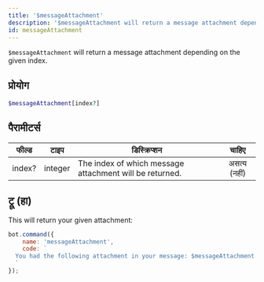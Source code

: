 ```yaml
---
title: '$messageAttachment'
description: '$messageAttachment will return a message attachment depending on the given index.'
id: messageAttachment
---
```


`$messageAttachment` will return a message attachment depending on the given index.

## प्रोयोग

```php
$messageAttachment[index?]
```

## पैरामीटर्स

| फील्ड  | टाइप    | डिस्क्रिप्शन                                            |    चाहिए     |
| ------ | ------- | ------------------------------------------------------- |:------------:|
| index? | integer | The index of which message attachment will be returned. | असत्य (नहीं) |

## ट्रू (हा)

This will return your given attachment:

```javascript
bot.command({
    name: 'messageAttachment',
    code: `
  You had the following attachment in your message: $messageAttachment
  `
});
```
